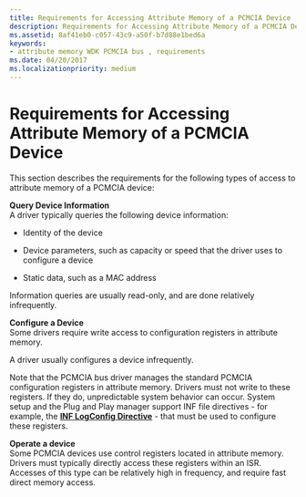 ```yaml
---
title: Requirements for Accessing Attribute Memory of a PCMCIA Device
description: Requirements for Accessing Attribute Memory of a PCMCIA Device
ms.assetid: 8af41eb0-c057-43c9-a50f-b7d88e1bed6a
keywords:
- attribute memory WDK PCMCIA bus , requirements
ms.date: 04/20/2017
ms.localizationpriority: medium
---
```


# Requirements for Accessing Attribute Memory of a PCMCIA Device





This section describes the requirements for the following types of access to attribute memory of a PCMCIA device:

<a href="" id="query-device-information"></a>**Query Device Information**  
A driver typically queries the following device information:

-   Identity of the device

-   Device parameters, such as capacity or speed that the driver uses to configure a device

-   Static data, such as a MAC address

Information queries are usually read-only, and are done relatively infrequently.

<a href="" id="configure-a-device"></a>**Configure a Device**  
Some drivers require write access to configuration registers in attribute memory.

A driver usually configures a device infrequently.

Note that the PCMCIA bus driver manages the standard PCMCIA configuration registers in attribute memory. Drivers must not write to these registers. If they do, unpredictable system behavior can occur. System setup and the Plug and Play manager support INF file directives - for example, the [**INF LogConfig Directive**](https://msdn.microsoft.com/library/windows/hardware/ff547448) - that must be used to configure these registers.

<a href="" id="operate-a-device"></a>**Operate a device**  
Some PCMCIA devices use control registers located in attribute memory. Drivers must typically directly access these registers within an ISR. Accesses of this type can be relatively high in frequency, and require fast direct memory access.

 

 





